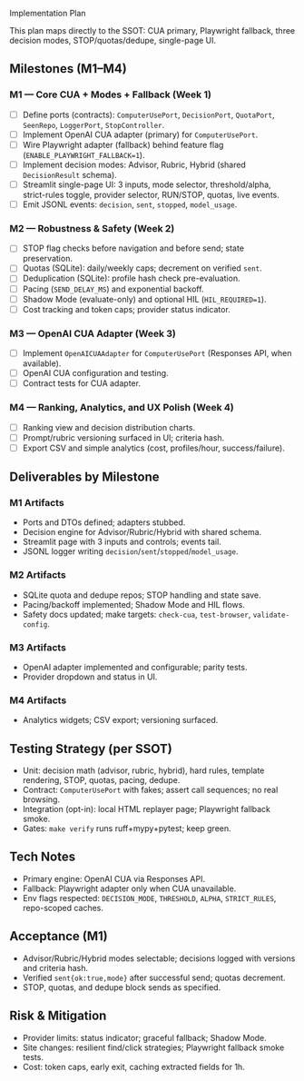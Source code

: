 Implementation Plan

This plan maps directly to the SSOT: CUA primary, Playwright fallback, three decision modes, STOP/quotas/dedupe, single-page UI.

## Milestones (M1–M4)

### M1 — Core CUA + Modes + Fallback (Week 1)
- [ ] Define ports (contracts): `ComputerUsePort`, `DecisionPort`, `QuotaPort`, `SeenRepo`, `LoggerPort`, `StopController`.
- [ ] Implement OpenAI CUA adapter (primary) for `ComputerUsePort`.
- [ ] Wire Playwright adapter (fallback) behind feature flag (`ENABLE_PLAYWRIGHT_FALLBACK=1`).
- [ ] Implement decision modes: Advisor, Rubric, Hybrid (shared `DecisionResult` schema).
- [ ] Streamlit single-page UI: 3 inputs, mode selector, threshold/alpha, strict-rules toggle, provider selector, RUN/STOP, quotas, live events.
- [ ] Emit JSONL events: `decision`, `sent`, `stopped`, `model_usage`.

### M2 — Robustness & Safety (Week 2)
- [ ] STOP flag checks before navigation and before send; state preservation.
- [ ] Quotas (SQLite): daily/weekly caps; decrement on verified `sent`.
- [ ] Deduplication (SQLite): profile hash check pre-evaluation.
- [ ] Pacing (`SEND_DELAY_MS`) and exponential backoff.
- [ ] Shadow Mode (evaluate-only) and optional HIL (`HIL_REQUIRED=1`).
- [ ] Cost tracking and token caps; provider status indicator.

### M3 — OpenAI CUA Adapter (Week 3)
- [ ] Implement `OpenAICUAAdapter` for `ComputerUsePort` (Responses API, when available).
- [ ] OpenAI CUA configuration and testing.
- [ ] Contract tests for CUA adapter.

### M4 — Ranking, Analytics, and UX Polish (Week 4)
- [ ] Ranking view and decision distribution charts.
- [ ] Prompt/rubric versioning surfaced in UI; criteria hash.
- [ ] Export CSV and simple analytics (cost, profiles/hour, success/failure).

## Deliverables by Milestone

### M1 Artifacts
- Ports and DTOs defined; adapters stubbed.
- Decision engine for Advisor/Rubric/Hybrid with shared schema.
- Streamlit page with 3 inputs and controls; events tail.
- JSONL logger writing `decision`/`sent`/`stopped`/`model_usage`.

### M2 Artifacts
- SQLite quota and dedupe repos; STOP handling and state save.
- Pacing/backoff implemented; Shadow Mode and HIL flows.
- Safety docs updated; make targets: `check-cua`, `test-browser`, `validate-config`.

### M3 Artifacts
- OpenAI adapter implemented and configurable; parity tests.
- Provider dropdown and status in UI.

### M4 Artifacts
- Analytics widgets; CSV export; versioning surfaced.

## Testing Strategy (per SSOT)
- Unit: decision math (advisor, rubric, hybrid), hard rules, template rendering, STOP, quotas, pacing, dedupe.
- Contract: `ComputerUsePort` with fakes; assert call sequences; no real browsing.
- Integration (opt-in): local HTML replayer page; Playwright fallback smoke.
- Gates: `make verify` runs ruff+mypy+pytest; keep green.

## Tech Notes
- Primary engine: OpenAI CUA via Responses API.
- Fallback: Playwright adapter only when CUA unavailable.
- Env flags respected: `DECISION_MODE`, `THRESHOLD`, `ALPHA`, `STRICT_RULES`, repo-scoped caches.

## Acceptance (M1)
- Advisor/Rubric/Hybrid modes selectable; decisions logged with versions and criteria hash.
- Verified `sent{ok:true,mode}` after successful send; quotas decrement.
- STOP, quotas, and dedupe block sends as specified.

## Risk & Mitigation
- Provider limits: status indicator; graceful fallback; Shadow Mode.
- Site changes: resilient find/click strategies; Playwright fallback smoke tests.
- Cost: token caps, early exit, caching extracted fields for 1h.
